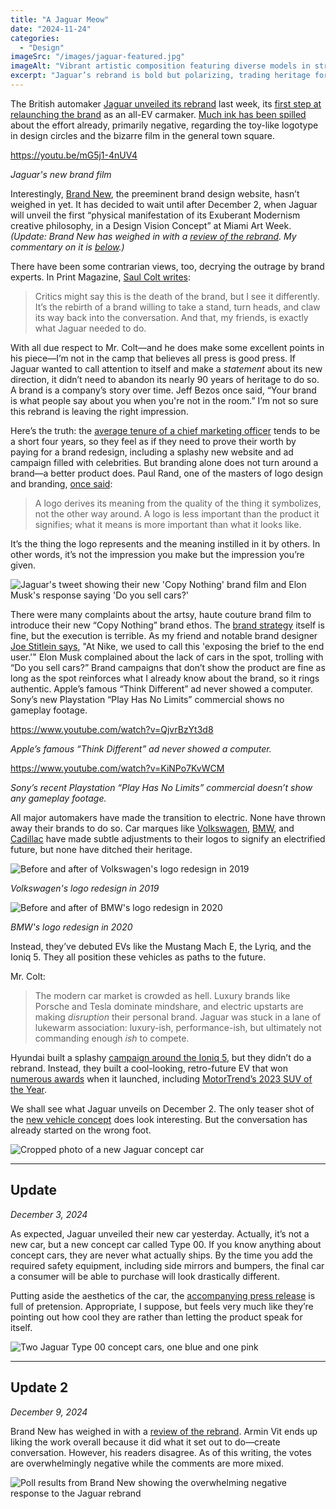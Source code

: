 ```yaml
---
title: "A Jaguar Meow"
date: "2024-11-24"
categories: 
  - "Design"
imageSrc: "/images/jaguar-featured.jpg"
imageAlt: "Vibrant artistic composition featuring diverse models in striking, colorful fashion. The central figure is dressed in an elaborate orange-red gown, surrounded by models in bold outfits of pink, red, yellow, and orange tones. The background transitions between shades of orange and pink, with the word ‘JAGUAR’ displayed prominently in the center."
excerpt: "Jaguar’s rebrand is bold but polarizing, trading heritage for hype. In the race for EV dominance, a flashy logo and film won’t cut it—it’s the product that defines the brand. Let’s break down what this redesign gets right, and what it misses."
---
```

The British automaker [Jaguar unveiled its rebrand](https://media.jaguar.com/news/2024/11/fearless-exuberant-compelling-jaguar-reimagined-0) last week, its [first step at relaunching the brand](https://www.caranddriver.com/news/a62939000/jaguar-new-logos-brand-relaunch/) as an all-EV carmaker. [Much ink has been spilled](https://finance.yahoo.com/news/jaguar-exec-promises-team-not-135758168.html) about the effort already, primarily negative, regarding the toy-like logotype in design circles and the bizarre film in the general town square.

https://youtu.be/mG5j1-4nUV4

_Jaguar's new brand film_

Interestingly, [Brand New](https://www.underconsideration.com/brandnew), the preeminent brand design website, hasn’t weighed in yet. It has decided to wait until after December 2, when Jaguar will unveil the first “physical manifestation of its Exuberant Modernism creative philosophy, in a Design Vision Concept” at Miami Art Week. _(Update: Brand New has weighed in with a [review of the rebrand](https://www.underconsideration.com/brandnew/archives/new_logo_and_campaign_for_jaguar_done_in_house.php). My commentary on it is [below](#update-2).)_

There have been some contrarian views, too, decrying the outrage by brand experts. In Print Magazine, [Saul Colt writes](https://www.printmag.com/industry-perspectives/you-are-all-wrong-about-the-jaguar-rebrand/):

> Critics might say this is the death of the brand, but I see it differently. It’s the rebirth of a brand willing to take a stand, turn heads, and claw its way back into the conversation. And that, my friends, is exactly what Jaguar needed to do.

With all due respect to Mr. Colt—and he does make some excellent points in his piece—I’m not in the camp that believes all press is good press. If Jaguar wanted to call attention to itself and make a _statement_ about its new direction, it didn’t need to abandon its nearly 90 years of heritage to do so. A brand is a company’s story over time. Jeff Bezos once said, “Your brand is what people say about you when you're not in the room.” I’m not so sure this rebrand is leaving the right impression. 

Here’s the truth: the [average tenure of a chief marketing officer](https://www.marketingweek.com/cmo-tenure-falls/) tends to be a short four years, so they feel as if they need to prove their worth by paying for a brand redesign, including a splashy new website and ad campaign filled with celebrities. But branding alone does not turn around a brand—a better product does. Paul Rand, one of the masters of logo design and branding, [once said](https://www.paulrand.design/writing/articles/1991-logos-flags-and-escutcheons.html):

> A logo derives its meaning from the quality of the thing it symbolizes, not the other way around.
> A logo is less important than the product it signifies; what it means is more important than what it looks like.

It’s the thing the logo represents and the meaning instilled in it by others. In other words, it’s not the impression you make but the impression you’re given. 

<div class="not-prose relative">
  <div class="sm:pb-[75%] relative">
    <img 
      src="/images/jaguar-elon-musk-tweet.jpg" 
      alt="Jaguar's tweet showing their new 'Copy Nothing' brand film and Elon Musk's response saying 'Do you sell cars?'" 
    />
  </div>
</div>

There were many complaints about the artsy, haute couture brand film to introduce their new “Copy Nothing” brand ethos. The [brand strategy](/posts/what-is-brand-strategy) itself is fine, but the execution is terrible. As my friend and notable brand designer [Joe Stitlein says](https://www.threads.net/@stitz/post/DCnkEvGp6Zf?xmt=AQGz7NMyDaVCB9rQIri5VCFS26KoF_QJnZRgZP6nrJWblw), "At Nike, we used to call this 'exposing the brief to the end user.'" Elon Musk complained about the lack of cars in the spot, trolling with “Do you sell cars?” Brand campaigns that don’t show the product are fine as long as the spot reinforces what I already know about the brand, so it rings authentic. Apple’s famous “Think Different” ad never showed a computer. Sony’s new Playstation “Play Has No Limits” commercial shows no gameplay footage.

https://www.youtube.com/watch?v=QjvrBzYt3d8

_Apple’s famous “Think Different” ad never showed a computer._

https://www.youtube.com/watch?v=KiNPo7KvWCM

_Sony’s recent Playstation “Play Has No Limits” commercial doesn’t show any gameplay footage._

All major automakers have made the transition to electric. None have thrown away their brands to do so. Car marques like [Volkswagen](https://web.archive.org/web/20190917173231/https://www.volkswagen-newsroom.com/en/press-releases/volkswagen-unveils-new-brand-design-and-logo-5337), [BMW](https://www.bmw.com/en/automotive-life/bmw-logo-meaning-history1.html), and [Cadillac](https://www.underconsideration.com/brandnew/archives/new_logo_and_identity_for_cadillac_by_mother_design.php) have made subtle adjustments to their logos to signify an electrified future, but none have ditched their heritage.

![Before and after of Volkswagen's logo redesign in 2019](/images/jaguar-vw-logo.jpg)

_Volkswagen's logo redesign in 2019_

![Before and after of BMW's logo redesign in 2020](/images/jaguar-bmw-logo.jpg)

_BMW's logo redesign in 2020_

Instead, they’ve debuted EVs like the Mustang Mach E, the Lyriq, and the Ioniq 5. They all position these vehicles as paths to the future.

Mr. Colt:
> The modern car market is crowded as hell. Luxury brands like Porsche and Tesla dominate mindshare, and electric upstarts are making _disruption_ their personal brand. Jaguar was stuck in a lane of lukewarm association: luxury-ish, performance-ish, but ultimately not commanding enough _ish_ to compete.

Hyundai built a splashy [campaign around the Ioniq 5](https://www.hyundainews.com/en-us/releases/3494), but they didn’t do a rebrand. Instead, they built a cool-looking, retro-future EV that won [numerous awards](https://www.hyundai.com/worldwide/en/footer/corporate/awards/ioniq5) when it launched, including [MotorTrend’s 2023 SUV of the Year](https://www.motortrend.com/news/hyundai-ioniq-5-2023-suv-of-the-year/).

We shall see what Jaguar unveils on December 2. The only teaser shot of the [new vehicle concept](https://insideevs.com/news/741742/jaguar-preview-new-ev-miami/) does look interesting. But the conversation has already started on the wrong foot.

![Cropped photo of a new Jaguar concept car](/images/jaguar-teaser.jpg)

---

## Update

_December 3, 2024_

As expected, Jaguar unveiled their new car yesterday. Actually, it’s not a new car, but a new concept car called Type 00. If you know anything about concept cars, they are never what actually ships. By the time you add the required safety equipment, including side mirrors and bumpers, the final car a consumer will be able to purchase will look drastically different.

Putting aside the aesthetics of the car, the [accompanying press release](https://media.jaguar.com/en-us/news/2024/12/jaguar-unveils-type-00-unmistakable-unexpected-dramatic) is full of pretension. Appropriate, I suppose, but feels very much like they’re pointing out how cool they are rather than letting the product speak for itself.

![Two Jaguar Type 00 concept cars, one blue and one pink](/images/jaguar-type-00.png)

---

## <a id="update-2"></a>Update 2

_December 9, 2024_

Brand New has weighed in with a [review of the rebrand](https://www.underconsideration.com/brandnew/archives/new_logo_and_campaign_for_jaguar_done_in_house.php). Armin Vit ends up liking the work overall because it did what it set out to do—create conversation. However, his readers disagree. As of this writing, the votes are overwhelmingly negative while the comments are more mixed.

![Poll results from Brand New showing the overwhelming negative response to the Jaguar rebrand](/images/jaguar-brand-new-poll.png)